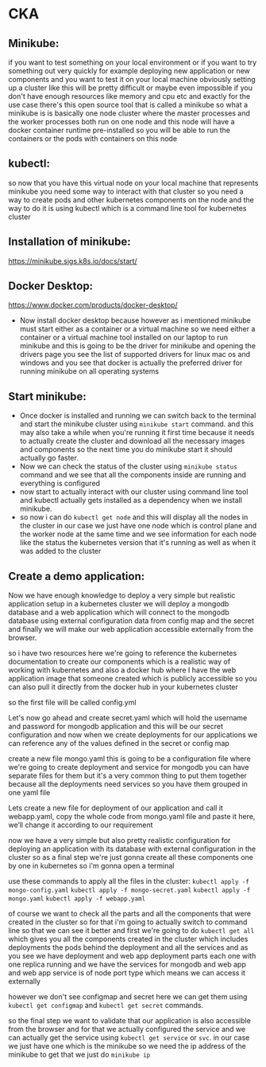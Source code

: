 # CKA
## Minikube:

if you want to test something on your local environment or if you want to try something out very quickly for example deploying new application or new components and you want to test it on your local machine obviously setting up a cluster like this will be pretty
difficult or maybe even impossible if you don't have enough resources like memory and cpu etc and exactly for the use case there's this open source tool that is called a minikube so what a minikube is is basically one node cluster where the master processes and the worker processes both run on one node and this node will have a docker container runtime pre-installed so you will be able to run the containers or the pods with containers on this node


## kubectl:

so now that you have this virtual node on your local machine that represents minikube you need some way to interact with that cluster so you need a way to create pods and other kubernetes components on the node and the way to do it is using kubectl which is a command line tool for kubernetes cluster


## Installation of minikube:

https://minikube.sigs.k8s.io/docs/start/

## Docker Desktop:

https://www.docker.com/products/docker-desktop/

-	Now install docker desktop because however as i mentioned minikube must start either as a container or a virtual machine so we need either a container or a virtual machine tool installed on our laptop to run minikube and this is going to be the driver for minikube and opening the drivers page you see the list of supported drivers for linux mac os and windows and you see that docker is actually the preferred driver for running minikube on all operating systems


## Start minikube:

-	Once docker is installed and running we can switch back to the terminal and start the minikube cluster using ```minikube start``` command. and this may also take a while when you're running it first time because it needs to actually create the cluster and download all the necessary images and components so the next time you do minikube start it should actually go faster.
-	Now we can check the status of the cluster using ```minikube status``` command and we see that all the components inside are running and everything is configured
-	now start to actually interact with our cluster using command line tool and kubectl actually gets installed as a dependency when we install minikube.
-	so now i can do ```kubectl get node``` and this will display all the nodes in the cluster in our case we just have one node which is control plane and the worker node at the same time and we see information for each node like the status the kubernetes version that it's running as well as when it was added to the cluster

## Create a demo application:

Now we have enough knowledge to deploy a very simple but realistic application setup in a kubernetes cluster we will deploy a mongodb database and a web application which will connect to the mongodb database using external configuration data from config map and the secret and finally we will make our web application accessible externally from the browser.

so i have two resources here we're going to reference the kubernetes documentation to create our components which is a realistic way of working with kubernetes and also a docker hub where I have the web application image that someone created which is publicly accessible so you can also pull it directly from the docker hub in your kubernetes cluster

so the first file will be called config.yml

Let's now go ahead and create secret.yaml which will hold the username and password for mongodb application and this will be our secret configuration and now when we create deployments for our applications we can reference any of the values defined in the secret or config map


create a new file mongo.yaml this is going to be a configuration file where we're going to create deployment and service for mongodb you can have separate files for them but it's a very common thing to put them together because all the deployments need services so you have them grouped in one yaml file

Lets create a new file for deployment of our application and call it webapp.yaml, copy the whole code from mongo.yaml file and paste it here, we’ll change it according to our requirement

now we have a very simple but also pretty realistic configuration for deploying an application with its database with external configuration in the cluster so as a final step we're just gonna create all these components one by one in kubernetes so i'm gonna open a terminal

use these commands to apply all the files in the cluster:
```kubectl apply -f mongo-config.yaml```
```kubectl apply -f mongo-secret.yaml```
```kubectl apply -f mongo.yaml```
```kubectl apply -f webapp.yaml```

of course we want to check all the parts and all the components that were created in the cluster so for that i'm going to actually switch to command line so that we can see it better and first we're going to do ```kubectl get all``` which gives you all the components created in the cluster which includes deployments the pods behind the deployment and all the services and as you see we have deployment and web app deployment parts each one with one replica running and we have the services for mongodb and web app and web app service is of node port type which means we can access it externally

however we don't see configmap and secret here we can get them using ```kubectl get configmap``` and ```kubectl get secret``` commands.

so the final step we want to validate that our application is also accessible from the browser and for that we actually configured the service and we can actually get the service using ```kubectl get service``` or ```svc```.
in our case we just have one which is the minikube so we need the ip address of the minikube to get that we just do ```minikube ip```
